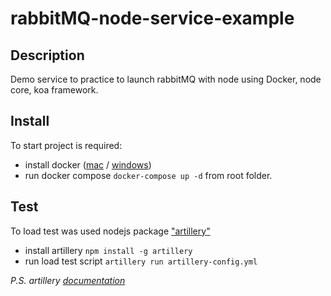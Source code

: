 # rabbitMQ-node-service-example

## Description

Demo service to practice to launch rabbitMQ with node using Docker, node core, koa framework.

## Install

To start project is required:

- install docker ([mac](https://docs.docker.com/docker-for-mac/install/) / [windows](https://docs.docker.com/docker-for-windows/install/))
- run docker compose `docker-compose up -d` from root folder.  

## Test

To load test was used nodejs package ["artillery"](https://artillery.io/)

- install artillery `npm install -g artillery`
- run load test script `artillery run artillery-config.yml`

_P.S. artillery [documentation](https://artillery.io/docs/)_ 
